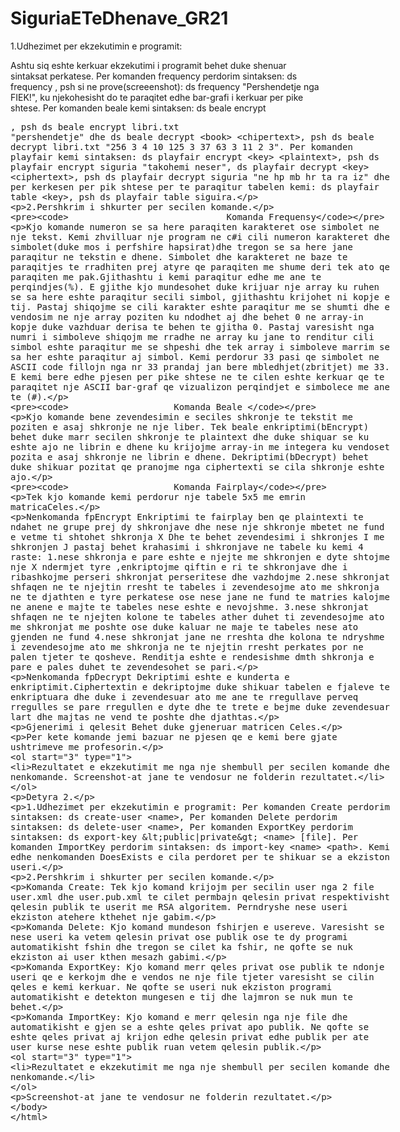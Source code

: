 # SiguriaETeDhenave_GR21
1.Udhezimet per ekzekutimin e programit:

Ashtu siq eshte kerkuar ekzekutimi i programit behet duke shenuar sintaksat perkatese.
Per komanden frequency perdorim sintaksen: ds frequency <text> , psh si ne prove(screeenshot): ds frequency "Pershendetje nga FIEK!",
ku njekohesisht do te paraqitet edhe bar-grafi i kerkuar per pike shtese.
Per komanden beale kemi sintaksen: ds beale encrypt <book> <plaintext>, psh ds beale encrypt libri.txt "pershendetje" dhe
				   ds beale decrypt <book> <chipertext>, psh ds beale decrypt libri.txt "256 3 4 10 125 3 37 63 3 11 2 3".
Per komanden playfair kemi sintaksen: ds playfair encrypt <key> <plaintext>, psh ds playfair encrypt siguria "takohemi neser", 
				      ds playfair decrypt <key> <ciphertext>, psh ds playfair decrypt siguria "ne hp mb hr ta ra iz" dhe 
per kerkesen per pik shtese per te paraqitur tabelen kemi: ds playfair table <key>, psh ds playfair table siguira.


2.Pershkrim i shkurter per secilen komande.
	
                                  Komanda Frequensy


Kjo komande numeron se sa here paraqiten karakteret ose simbolet ne nje tekst.
Kemi zhvilluar nje program ne c#i cili numeron karakteret dhe simbolet(duke mos i 
perfshire hapsirat)dhe tregon se sa here jane paraqitur ne tekstin e dhene.
Simbolet dhe karakteret ne baze te paraqitjes te rradhiten prej atyre qe paraqiten
me shume deri tek ato qe paraqiten me pak.Gjithashtu i kemi paraqitur edhe me ane
te perqindjes(%). E gjithe kjo mundesohet duke krijuar nje array ku ruhen se sa 
here eshte paraqitur secili simbol, gjithashtu krijohet ni kopje e tij. Pastaj 
shiqojme se cili karakter eshte paraqitur me se shumti dhe e vendosim ne nje 
array poziten ku ndodhet aj dhe behet 0 ne array-in kopje duke vazhduar derisa te
behen te gjitha 0. Pastaj varesisht nga numri i simboleve shiqojm me rradhe ne array
ku jane to renditur cili simbol eshte paraqitur me se shpeshi dhe tek array i simboleve
marrim se sa her eshte paraqitur aj simbol. Kemi perdorur 33 pasi qe simbolet ne ASCII
code fillojn nga nr 33 prandaj jan bere mbledhjet(zbritjet) me 33.
E kemi bere edhe pjesen per pike shtese ne te cilen eshte kerkuar qe te paraqitet 
nje ASCII bar-graf qe vizualizon perqindjet e simbolece me ane te (#).
 


               



                        Komanda Beale 



Kjo komande bene zevendesimin e seciles shkronje te tekstit me poziten e asaj shkronje ne nje liber.
Tek beale enkriptimi(bEncrypt) behet duke marr secilen shkronje te plaintext dhe duke shiquar se ku eshte ajo ne
librin e dhene ku krijojme array-in me integera ku vendoset pozita e asaj shkronje ne librin e dhene.
Dekriptimi(bDecrypt) behet duke shikuar pozitat qe pranojme nga ciphertexti se cila shkronje eshte ajo.





                        Komanda Fairplay

Tek kjo komande kemi perdorur nje tabele 5x5 me emrin matricaCeles.

Nenkomanda fpEncrypt
 Enkriptimi te fairplay ben qe plaintexti te ndahet ne grupe prej dy shkronjave 
dhe nese nje shkronje mbetet ne fund e vetme ti shtohet shkronja X
Dhe te behet zevendesimi i shkronjes I me shkronjen J
pastaj behet krahasimi i shkronjave  ne tabele ku kemi 4 raste:
1.nese shkronja e pare eshte e njejte me shkronjen e dyte shtojme nje 
X ndermjet tyre ,enkriptojme qiftin e ri te shkronjave dhe i ribashkojme perseri shkronjat
perseritese dhe vazhdojme
2.nese shkronjat shfaqen ne te njejtin rresht te tabeles i zevendesojme ato me shkronja ne te djathten
e tyre perkatese ose nese jane ne fund te matries kalojme ne anene e majte te tabeles nese eshte e nevojshme.
3.nese shkronjat shfaqen ne te njejten kolone te tabeles ather duhet ti zevendesojme ato me shkronjat me poshte
ose duke kaluar ne maje te tabeles nese ato gjenden ne fund 
4.nese shkronjat jane ne rreshta dhe kolona te ndryshme i zevendesojme ato me shkronja ne te njejtin rresht perkates 
por ne palen tjeter te qosheve. Renditja eshte e rendesishme dmth shkronja e pare e pales duhet te zevendesohet 
se pari.


Nenkomanda fpDecrypt
Dekriptimi eshte e kunderta e enkriptimit.Ciphertextin e dekriptojme duke shikuar tabelen e fjaleve te enkriptuara dhe 
duke i zevendesuar ato me ane te rregullave perveq rregulles se pare rregullen e dyte dhe te trete e bejme duke zevendesuar 
lart dhe majtas ne vend te poshte dhe djathtas.

Gjenerimi i qelesit
Behet duke gjeneruar matricen Celes.


Per kete komande jemi bazuar ne pjesen qe e kemi bere gjate ushtrimeve me profesorin.

3. Rezultatet e ekzekutimit me nga nje shembull per secilen komande dhe nenkomande.
Screenshot-at jane te vendosur ne folderin rezultatet.

Detyra 2.

1.Udhezimet per ekzekutimin e programit:
Per komanden Create perdorim sintaksen:	ds create-user <name>,
Per komanden Delete perdorim sintaksen: ds delete-user <name>,
Per komanden ExportKey perdorim sintaksen: ds export-key <public|private> <name> [file].
Per komanden ImportKey perdorim sintaksen: ds import-key <name> <path>.
Kemi edhe nenkomanden DoesExists e cila perdoret per te shikuar se a ekziston useri.

2.Pershkrim i shkurter per secilen komande.

Komanda Create:
Tek kjo komand krijojm per secilin user nga 2 file user.xml dhe user.pub.xml 
te cilet permbajn qelesin privat respektivisht qelesin publik te userit me RSA algoritem.
Perndryshe nese useri ekziston atehere kthehet nje gabim.

Komanda Delete:
Kjo komand mundeson fshirjen e usereve. Varesisht se nese useri ka vetem qelesin privat ose publik ose te dy
programi automatikisht fshin dhe tregon se cilet ka fshir, ne qofte se nuk ekziston ai user kthen mesazh
gabimi.

Komanda ExportKey:
Kjo komand merr qeles privat ose publik te ndonje useri qe e kerkojm dhe e vendos ne nje file tjeter
varesisht se cilin qeles e kemi kerkuar. Ne qofte se useri nuk ekziston programi automatikisht 
e detekton mungesen e tij dhe lajmron se nuk mun te behet.

Komanda ImportKey:
Kjo komand e merr qelesin nga nje file dhe automatikisht e gjen se a eshte qeles privat apo publik.
Ne qofte se eshte qeles privat aj krijon edhe qelesin privat edhe publik per ate user kurse nese
eshte publik ruan vetem qelesin publik.


3. Rezultatet e ekzekutimit me nga nje shembull per secilen komande dhe nenkomande.

Screenshot-at jane te vendosur ne folderin rezultatet.





